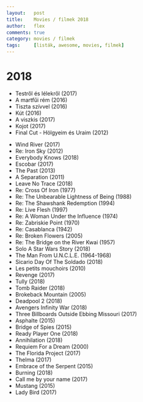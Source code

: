 ```yaml
---
layout:   post
title:    Movies / filmek 2018
author:   flex
comments: true
category: movies / filmek
tags:     [listák, awesome, movies, filmek]
---
```


<link rel='stylesheet' href='unitegallery/css/unite-gallery.css' type='text/css' /> 
<link rel='stylesheet' href='unitegallery/themes/default/ug-theme-default.css' type='text/css' /> 

<script type='text/javascript' src='unitegallery/js/jquery-11.0.min.js'></script>
<script type='text/javascript' src='unitegallery/js/unitegallery.min.js'></script> 
<script type='text/javascript' src='unitegallery/themes/tiles/ug-theme-tiles.js'></script>

# 2018

<div id="gallery2018hu" style="display:none; margin-bottom: .7em; margin-left: 1.5%; margin-right: 1.5%; margin-top: .5em;">

<img alt="A martfűi rém (2016)" src="images/movies/2018/a_martfui_rem.jpg" data-image="images/movies/2018/a_martfui_rem_ORIGINAL.jpg" data-description="A martfűi rém (2016)">
<img alt="A viszkis (2017)" src="images/movies/2018/a_viszkis.jpg" data-image="images/movies/2018/a_viszkis_ORIGINAL.jpg" data-description="A viszkis (2017)">
<img alt="Kút (2016)" src="images/movies/2018/kut.jpg" data-image="images/movies/2018/kut_ORIGINAL.jpg" data-description="Kút (2016)">
<img alt="Testről és lélekről (2017)" src="images/movies/2018/testrol_es_lelekrol.jpg" data-image="images/movies/2018/testrol_es_lelekrol_ORIGINAL.jpg" data-description="Testről és lélekről (2017)">
<img alt="Tiszta szívvel (2016)" src="images/movies/2018/tiszta_szivvel.jpg" data-image="images/movies/2018/tiszta_szivvel_ORIGINAL.jpg" data-description="Tiszta szívvel (2016)">
<img alt="Kojot (2017)" src="images/movies/2018/kojot.jpg" data-image="images/movies/2018/kojot_ORIGINAL.jpg" data-description="Kojot (2017)">
<img alt="" src="images/movies/2018/final_cut.jpg" data-image="images/movies/2018/final_cut_ORIGINAL.jpg" data-description="">

</div>

<div class="newspaper2">

<ul>

<li>Testről és lélekről (2017)</li>
<li>A martfűi rém (2016)</li>
<li>Tiszta szívvel (2016)</li>
<li>Kút (2016)</li>
<li>A viszkis (2017)</li>
<li>Kojot (2017)</li>
<li>Final Cut - Hölgyeim és Uraim (2012)</li>

</ul>

</div>

<div id="gallery2018" style="display:none; margin-bottom: .7em; margin-left: 1.5%; margin-right: 1.5%; margin-top: .5em;">

<img alt="" src="images/movies/2018/wind_river.jpg" data-image="images/movies/2018/wind_river_ORIGINAL.jpg" data-description="">
<img alt="" src="images/movies/2018/iron_sky.jpg" data-image="images/movies/2018/iron_sky_ORIGINAL.jpg" data-description="">
<img alt="" src="images/movies/2018/everybody_knows.jpg" data-image="images/movies/2018/everybody_knows_ORIGINAL.jpg" data-description="">
<img alt="" src="images/movies/2018/escobar.jpg" data-image="images/movies/2018/escobar_ORIGINAL.jpg" data-description="">
<img alt="" src="images/movies/2018/the_past.jpg" data-image="images/movies/2018/the_past_ORIGINAL.jpg" data-description="">
<img alt="" src="images/movies/2018/a_separation.jpg" data-image="images/movies/2018/a_separation_ORIGINAL.jpg" data-description="">
<img alt="" src="images/movies/2018/leave_no_trace.jpg" data-image="images/movies/2018/leave_no_trace_ORIGINAL.jpg" data-description="">
<img alt="" src="images/movies/2018/cross_of_iron.jpg" data-image="images/movies/2018/cross_of_iron_ORIGINAL.jpg" data-description="">
<img alt="" src="images/movies/2018/the_unbearable_lightness_of_being.jpg" data-image="images/movies/2018/the_unbearable_lightness_of_being_ORIGINAL.jpg" data-description="">
<img alt="" src="images/movies/2018/the_shawshank_redemption.jpg" data-image="images/movies/2018/the_shawshank_redemption_ORIGINAL.jpg" data-description="">
<img alt="" src="images/movies/2018/live_flesh.jpg" data-image="images/movies/2018/live_flesh_ORIGINAL.jpg" data-description="">
<img alt="" src="images/movies/2018/a_woman_under_the_influence.jpg" data-image="images/movies/2018/a_woman_under_the_influence_ORIGINAL.jpg" data-description="">
<img alt="" src="images/movies/2018/zabriskie_point.jpg" data-image="images/movies/2018/zabriskie_point_ORIGINAL.jpg" data-description="">
<img alt="" src="images/movies/2018/casablanca.jpg" data-image="images/movies/2018/casablanca_ORIGINAL.jpg" data-description="">
<img alt="" src="images/movies/2018/broken_flowers.jpg" data-image="images/movies/2018/broken_flowers_ORIGINAL.jpg" data-description="">
<img alt="" src="images/movies/2018/the_bridge_on_the_river_kwai.jpg" data-image="images/movies/2018/the_bridge_on_the_river_kwai_ORIGINAL.jpg" data-description="">
<img alt="" src="images/movies/2018/solo_a_star_wars_story.jpg" data-image="images/movies/2018/solo_a_star_wars_story_ORIGINAL.jpg" data-description="">
<img alt="" src="images/movies/2018/the_man_from.U.N.C.L.E..jpg" data-image="images/movies/2018/the_man_from.U.N.C.L.E._ORIGINAL.jpg" data-description="">
<img alt="" src="images/movies/2018/sicario_day_of_the_soldado.jpg" data-image="images/movies/2018/sicario_day_of_the_soldado_ORIGINAL.jpg" data-description="">
<img alt="" src="images/movies/2018/les_petits_mouchoirs.jpg" data-image="images/movies/2018/les_petits_mouchoirs_ORIGINAL.jpg" data-description="">
<img alt="" src="images/movies/2018/revenge.jpg" data-image="images/movies/2018/revenge_ORIGINAL.jpg" data-description="">
<img alt="" src="images/movies/2018/tully.jpg" data-image="images/movies/2018/tully_ORIGINAL.jpg" data-description="">
<img alt="" src="images/movies/2018/tomb_raider.jpg" data-image="images/movies/2018/tomb_raider_ORIGINAL.jpg" data-description="">
<img alt="" src="images/movies/2018/brokeback_mountain.jpg" data-image="images/movies/2018/brokeback_mountain_ORIGINAL.jpg" data-description="">
<img alt="" src="images/movies/2018/deadpool_2.jpg" data-image="images/movies/2018/deadpool_2_ORIGINAL.jpg" data-description="">
<img alt="" src="images/movies/2018/avengers_infinity_war.jpg" data-image="images/movies/2018/avengers_infinity_war_ORIGINAL.jpg" data-description="">
<img alt="" src="images/movies/2018/three_billboards_outside_ebbing_missouri.jpg" data-image="images/movies/2018/three_billboards_outside_ebbing_missouri_ORIGINAL.jpg" data-description="">
<img alt="" src="images/movies/2018/asphalte.jpg" data-image="images/movies/2018/asphalte_ORIGINAL.jpg" data-description="">
<img alt="" src="images/movies/2018/bridge_of_spies.jpg" data-image="images/movies/2018/bridge_of_spies_ORIGINAL.jpg" data-description="">
<img alt="" src="images/movies/2018/ready_player_one.jpg" data-image="images/movies/2018/ready_player_one_ORIGINAL.jpg" data-description="">
<img alt="" src="images/movies/2018/annihilation.jpg" data-image="images/movies/2018/annihilation_ORIGINAL.jpg" data-description="">
<img alt="" src="images/movies/2018/requiem_for_a_dream.jpg" data-image="images/movies/2018/requiem_for_a_dream_ORIGINAL.jpg" data-description="">
<img alt="" src="images/movies/2018/the_florida_project.jpg" data-image="images/movies/2018/the_florida_project_ORIGINAL.jpg" data-description="">
<img alt="" src="images/movies/2018/thelma.jpg" data-image="images/movies/2018/thelma_ORIGINAL.jpg" data-description="">
<img alt="" src="images/movies/2018/embrace_of_the_serpent.jpg" data-image="images/movies/2018/embrace_of_the_serpent_ORIGINAL.jpg" data-description="">
<img alt="" src="images/movies/2018/mustang.jpg" data-image="images/movies/2018/mustang.jpg" data-description="">
<img alt="" src="images/movies/2018/burning.jpg" data-image="images/movies/2018/burning.jpg" data-description="">
<img alt="" src="images/movies/2018/call_me_by_your_name.jpg" data-image="images/movies/2018/call_me_by_your_name.jpg" data-description="">
<img alt="" src="images/movies/2018/lady_bird.jpg" data-image="images/movies/2018/lady_bird.jpg" data-description="">
</div>

<div class="newspaper2">

<ul>

<li>Wind River (2017)</li>
<li>Re: Iron Sky (2012)</li>
<li>Everybody Knows (2018)</li>
<li>Escobar (2017)</li>
<li>The Past (2013)</li>
<li>A Separation (2011)</li>
<li>Leave No Trace (2018)</li>
<li>Re: Cross Of Iron (1977)</li>
<li>Re: The Unbearable Lightness of Being (1988)</li>
<li>Re: The Shawshank Redemption (1994)</li>
<li>Re: Live Flesh (1997)</li>
<li>Re: A Woman Under the Influence (1974)</li>
<li>Re: Zabriskie Point (1970)</li>
<li>Re: Casablanca (1942)</li>
<li>Re: Broken Flowers (2005)</li>
<li>Re: The Bridge on the River Kwai (1957)</li>
<li>Solo A Star Wars Story (2018)</li>
<li>The Man From U.N.C.L.E. (1964-1968)</li>
<li>Sicario Day Of The Soldado (2018)</li>
<li>Les petits mouchoirs (2010)</li>
<li>Revenge (2017)</li>
<li>Tully (2018)</li>
<li>Tomb Raider (2018)</li>
<li>Brokeback Mountain (2005)</li>
<li>Deadpool 2 (2018)</li>
<li>Avengers Infinity War (2018)</li>
<li>Three Billboards Outside Ebbing Missouri (2017)</li>
<li>Asphalte (2015)</li>
<li>Bridge of Spies (2015)</li>
<li>Ready Player One (2018)</li>
<li>Annihilation (2018)</li>
<li>Requiem For a Dream (2000)</li>
<li>The Florida Project (2017)</li>
<li>Thelma (2017)</li>
<li>Embrace of the Serpent (2015)</li>
<li>Burning (2018)</li>
<li>Call me by your name (2017)</li>
<li>Mustang (2015)</li>
<li>Lady Bird (2017)</li>

</ul>

</div>

<script type="text/javascript"> 
	
	jQuery( document ).ready( function() { jQuery( "#gallery2018hu" ).unitegallery( {

		tiles_space_between_cols:      10,
		tiles_justified_space_between: 10,
		//tiles_col_width:               500,
		tile_enable_shadow:            true,
			tile_shadow_h: 			   3,			//position of horizontal shadow
			tile_shadow_v: 			   3,			//position of vertical shadow
			tile_shadow_blur: 		   5,			//shadow blur
			tile_shadow_spread: 	   2,			//shadow spread
			tile_shadow_color: 		   "#2B2B2B",	//shadow color

		theme_gallery_padding:         0,
		tiles_type: 				   "justified",

		gallery_width: 				   "100%",
		tiles_exact_width: 			   false,

		gallery_control_keyboard: 	   true,

	} ) } );
										   
	jQuery( document ).ready( function() { jQuery( "#gallery2018" ).unitegallery( {

		tiles_space_between_cols:      10,
		tiles_justified_space_between: 10,
		//tiles_col_width:               500,
		tile_enable_shadow:            true,
			tile_shadow_h: 			   3,			//position of horizontal shadow
			tile_shadow_v: 			   3,			//position of vertical shadow
			tile_shadow_blur: 		   5,			//shadow blur
			tile_shadow_spread: 	   2,			//shadow spread
			tile_shadow_color: 		   "#2B2B2B",	//shadow color

		theme_gallery_padding:         0,
		tiles_type: 				   "justified",

		gallery_width: 				   "100%",
		tiles_exact_width: 			   false,

		gallery_control_keyboard:      true,

	} ) } );

</script>